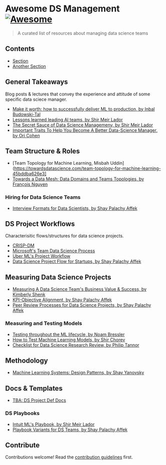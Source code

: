 # Awesome DS Management [![Awesome](https://awesome.re/badge.svg)](https://awesome.re)

> A curated list of resources about managing data science teams


## Contents

- [Section](#section)
- [Another Section](#another-section)


## General Takeaways

Blog posts & lectures that convey the experience and attitude of some specific data sciece manager.

- [Make it worth: how to successfully deliver ML to production, by Inbal Budowski-Tal](https://www.youtube.com/watch?v=OhA1tTqz63o)
- [Lessons learned leading AI teams, by Shir Meir Lador](https://blogs.intuit.com/blog/2020/06/23/lessons-learned-leading-ai-teams/
)
- [The Secret Sauce of Data Science Managemeny, by Shir Meir Lador](https://www.youtube.com/watch?v=qO7sl8_YtJM)
- [Important Traits To Help You Become A Better Data-Science Manager, by Ori Cohen](https://towardsdatascience.com/important-traits-to-help-you-become-a-better-data-science-manager-dc0de3a37961)

## Team Structure & Roles

- [Team Topology for Machine Learning, Misbah Uddin](https://towardsdatascience.com/team-topology-for-machine-learning-45bddba626e3]
- [Towards a Data Mesh: Data Domains and Teams Topologies, by François Nguyen](https://francois-nguyen.blog/2021/03/07/towards-a-data-mesh-part-1-data-domains-and-teams-topologies/)

### Hiring for Data Science Teams

- [Interview Formats for Data Scientists, by Shay Palachy Affek](https://docs.google.com/presentation/d/1eaJSSD1qFCoyzuOGC6vKJYIm1cV0CVHFr-7v2n-g2-w/edit?usp=sharing)

## DS Project Workflows

Characterisitic flows/structures for data science projects.

- [CRISP-DM](https://www.datascience-pm.com/crisp-dm-2/)
- [Microsoft's Team Data Science Process](https://learn.microsoft.com/en-us/azure/architecture/data-science-process/overview)
- [Uber ML's Project Workflow](https://jamal-robinson.medium.com/how-uber-organizes-around-artificial-intelligence-machine-learning-665cdeb946bc)
- [Data Science Project Flow for Startups, by Shay Palachy Affek](https://towardsdatascience.com/data-science-project-flow-for-startups-282a93d4508d)

## Measuring Data Science Projects

- [Measuring A Data Science Team's Business Value & Success, by Kimberly Shenk](https://www.dominodatalab.com/blog/measuring-data-science-business-value)
- [KPI-Objective Alignment, by Shay Palachy Affek](https://docs.google.com/presentation/d/1h0s1MkIzAVwfltQVWXeNiKD51OoP0qelEpKhr_v7Pz8/edit?usp=sharing)
- [Peer Review Processes for Data Science Projects, by Shay Palachy Affek](https://medium.com/@shay.palachy/peer-reviewing-data-science-projects-7bfbc2919724?source=friends_link&sk=914d618224f713cbcabf1f6ead3ba3d9)

### Measuring and Testing Models
- [Testing throughout the ML lifecycle, by Noam Bressler](https://deepchecks.com/event/testing-throughout-the-ml-lifecycle-with-toloka-ai/)
- [How to Test Machine Learning Models, by Shir Chorev](https://deepchecks.com/how-to-test-machine-learning-models/)
- [Checklist for Data Science Research Review, by Philip Tannor](https://medium.com/@ptannor/checklist-for-data-science-research-review-8a817b50697b)


## Methodology

- [Machine Learning Systems: Design Patterns, by Shay Yanovsky](https://docs.google.com/presentation/d/1pSkklHkBySMnJNODshW8NZVpBSqOsbJBWeEq8RrS0M4/edit#slide=id.p)

## Docs & Templates

- [TBA: DS Project Def Docs](https://docs.google.com/presentation/d/1XuHz9OZUyVdNtKGMjKd8DZMNWH50aqJIR2ow37c8qzg/edit?usp=sharing)

### DS Playbooks

- [Intuit ML's Playbook, by Shir Meir Lador](https://blogs.intuit.com/blog/2020/12/08/how-to-avoid-conflicts-and-delays-in-the-ai-development-process-part-i/)
- [Playbook Variants for DS Teams, by Shay Palachy Affek](https://docs.google.com/presentation/d/1XuHz9OZUyVdNtKGMjKd8DZMNWH50aqJIR2ow37c8qzg/edit?usp=sharing)

## Contribute

Contributions welcome! Read the [contribution guidelines](contributing.md) first.
